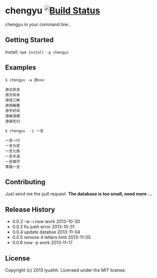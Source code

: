 # chengyu [![Build Status](https://secure.travis-ci.org/lyuehh/chengyu.png?branch=master)](http://travis-ci.org/lyuehh/chengyu)

chengyu in your command line..

## Getting Started
Install: `npm install -g chengyu`

## Examples

```
$ chengyu -w 游xxx
```

```
游云惊龙
游刃有余
游戏三昧
游戏翰墨
游手好闲
游蜂浪蝶
游骑无归
```

```
$ chengyu  -i 一言
```

```
一言一行
一言为定
一言九鼎
一言半语
一言难尽
季路一言
```

## Contributing
Just send me the pull request.
**The database is too small, need more ...**

## Release History

* 0.0.2 -w -i now work 2013-10-30
* 0.0.3 fix path error 2013-10-31
* 0.0.4 update databse 2013-11-04
* 0.0.5 remove 4 letters limit 2013-11-05
* 0.0.6 now -p work 2013-11-17

## License
Copyright (c) 2013 lyuehh. Licensed under the MIT license.
